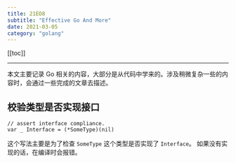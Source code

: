 ```yaml
---
title: 21EO8
subtitle: "Effective Go And More"
date: 2021-03-05
category: "golang"
---
```


[[toc]]

---

本文主要记录 Go 相关的内容，大部分是从代码中学来的。涉及稍微复杂一些的内容时，会通过一些完成的文章去描述。

## 校验类型是否实现接口

```
// assert interface compliance.
var _ Interface = (*SomeType)(nil)
```

这个写法主要是为了检查 `SomeType` 这个类型是否实现了 `Interface`。 如果没有实现的话，在编译时会报错。 